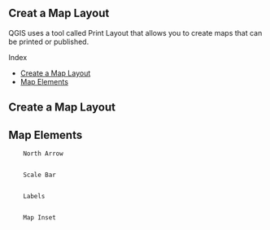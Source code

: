 ## Creat a Map Layout
		
QGIS uses a tool called Print Layout that allows you to create maps that can be printed or published.
		

Index
* [Create a Map Layout](#Create-a-map-layout)
* [Map Elements](#maps-elements)
		


## Create a Map Layout
		

	
  
  

## Map Elements
		

		North Arrow
		

		Scale Bar
		

		Labels
		

		Map Inset


